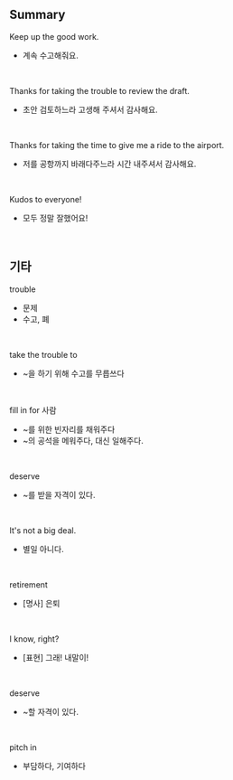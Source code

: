 ## Summary

Keep up the good work.
- 계속 수고해줘요.

<br>

Thanks for taking the trouble to review the draft.
- 초안 검토하느라 고생해 주셔서 감사해요.

<br>

Thanks for taking the time to give me a ride to the airport.
- 저를 공항까지 바래다주느라 시간 내주셔서 감사해요.

<br>

Kudos to everyone!
- 모두 정말 잘했어요!

<br>

## 기타

trouble
- 문제
- 수고, 폐

<br>

take the trouble to
- ~을 하기 위해 수고를 무릅쓰다

<br>

fill in for 사람
- ~를 위한 빈자리를 채워주다
- ~의 공석을 메워주다, 대신 일해주다.

<br>

deserve
- ~를 받을 자격이 있다.

<br>

It's not a big deal.
- 별일 아니다.

<br>

retirement
- [명사] 은퇴

<br>

I know, right?
- [표현] 그래! 내말이!

<br>

deserve
- ~할 자격이 있다.

<br>

pitch in
- 부담하다, 기여하다
